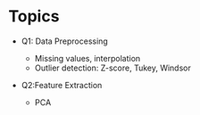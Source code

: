 # Topics

* Q1: Data Preprocessing
  * Missing values, interpolation
  * Outlier detection: Z-score, Tukey, Windsor

* Q2:Feature Extraction
  * PCA


